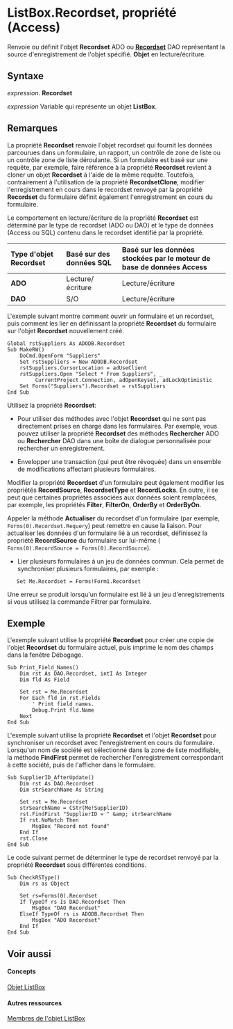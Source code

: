 
# ListBox.Recordset, propriété (Access)

Renvoie ou définit l'objet  **Recordset** ADO ou **[Recordset](http://msdn.microsoft.com/library/9774232C-E6DA-175B-FC7F-ED2AB7908FA0%28Office.15%29.aspx)** DAO représentant la source d'enregistrement de l'objet spécifié. **Objet** en lecture/écriture.


## Syntaxe

 _expression_. **Recordset**

 _expression_ Variable qui représente un objet **ListBox**.


## Remarques

La propriété  **Recordset** renvoie l'objet recordset qui fournit les données parcourues dans un formulaire, un rapport, un contrôle de zone de liste ou un contrôle zone de liste déroulante. Si un formulaire est basé sur une requête, par exemple, faire référence à la propriété **Recordset** revient à cloner un objet **Recordset** à l'aide de la même requête. Toutefois, contrairement à l'utilisation de la propriété **RecordsetClone**, modifier l'enregistrement en cours dans le recordset renvoyé par la propriété **Recordset** du formulaire définit également l'enregistrement en cours du formulaire.

Le comportement en lecture/écriture de la propriété  **Recordset** est déterminé par le type de recordset (ADO ou DAO) et le type de données (Access ou SQL) contenu dans le recordset identifié par la propriété.



|**Type d'objet Recordset**|**Basé sur des données SQL**|**Basé sur les données stockées par le moteur de base de données Access**|
|:-----|:-----|:-----|
|**ADO**|Lecture/écriture|Lecture/écriture|
|**DAO**|S/O|Lecture/écriture|
L'exemple suivant montre comment ouvrir un formulaire et un recordset, puis comment les lier en définissant la propriété  **Recordset** du formulaire sur l'objet **Recordset** nouvellement créé.




```
Global rstSuppliers As ADODB.Recordset 
Sub MakeRW()      
    DoCmd.OpenForm "Suppliers" 
    Set rstSuppliers = New ADODB.Recordset 
    rstSuppliers.CursorLocation = adUseClient 
    rstSuppliers.Open "Select * From Suppliers", _ 
         CurrentProject.Connection, adOpenKeyset, adLockOptimistic      
    Set Forms("Suppliers").Recordset = rstSuppliers 
End Sub
```

Utilisez la propriété  **Recordset**:


- Pour utiliser des méthodes avec l'objet  **Recordset** qui ne sont pas directement prises en charge dans les formulaires. Par exemple, vous pouvez utiliser la propriété **Recordset** des méthodes **Rechercher** ADO ou **Rechercher** DAO dans une boîte de dialogue personnalisée pour rechercher un enregistrement.
    
- Envelopper une transaction (qui peut être révoquée) dans un ensemble de modifications affectant plusieurs formulaires.
    
Modifier la propriété  **Recordset** d'un formulaire peut également modifier les propriétés **RecordSource**, **RecordsetType** et **RecordLocks**. En outre, il se peut que certaines propriétés associées aux données soient remplacées, par exemple, les propriétés **Filter**, **FilterOn**, **OrderBy** et **OrderByOn**.

Appeler la méthode  **Actualiser** du recordset d'un formulaire (par exemple, `Forms(0).Recordset.Requery`) peut remettre en cause la liaison. Pour actualiser les données d'un formulaire lié à un recordset, définissez la propriété  **RecordSource** du formulaire sur lui-même ( `Forms(0).RecordSource = Forms(0).RecordSource`).


- Lier plusieurs formulaires à un jeu de données commun. Cela permet de synchroniser plusieurs formulaires, par exemple :
    



```
   Set Me.Recordset = Forms!Form1.Recordset
```

Une erreur se produit lorsqu'un formulaire est lié à un jeu d'enregistrements si vous utilisez la commande Filtrer par formulaire.


## Exemple

L'exemple suivant utilise la propriété  **Recordset** pour créer une copie de l'objet **Recordset** du formulaire actuel, puis imprime le nom des champs dans la fenêtre Débogage.


```
Sub Print_Field_Names() 
    Dim rst As DAO.Recordset, intI As Integer 
    Dim fld As Field 
 
    Set rst = Me.Recordset 
    For Each fld in rst.Fields 
        ' Print field names. 
        Debug.Print fld.Name 
    Next 
End Sub
```

L'exemple suivant utilise la propriété  **Recordset** et l'objet **Recordset** pour synchroniser un recordset avec l'enregistrement en cours du formulaire. Lorsqu'un nom de société est sélectionné dans la zone de liste modifiable, la méthode **FindFirst** permet de rechercher l'enregistrement correspondant à cette société, puis de l'afficher dans le formulaire.




```
Sub SupplierID_AfterUpdate() 
    Dim rst As DAO.Recordset 
    Dim strSearchName As String 
 
    Set rst = Me.Recordset 
    strSearchName = CStr(Me!SupplierID) 
    rst.FindFirst "SupplierID = " &amp; strSearchName 
    If rst.NoMatch Then 
        MsgBox "Record not found" 
    End If 
    rst.Close 
End Sub
```

Le code suivant permet de déterminer le type de recordset renvoyé par la propriété  **Recordset** sous différentes conditions.




```
Sub CheckRSType() 
    Dim rs as Object 
 
    Set rs=Forms(0).Recordset 
    If TypeOf rs Is DAO.Recordset Then 
        MsgBox "DAO Recordset" 
    ElseIf TypeOf rs is ADODB.Recordset Then 
        MsgBox "ADO Recordset" 
    End If 
End Sub
```


## Voir aussi


#### Concepts


[Objet ListBox](6bc00755-34e7-4fc2-8e72-40dae2010dd8.md)
#### Autres ressources


[Membres de l'objet ListBox](d87ad51b-9a46-21f3-f6d6-ef98ea8aaf6d.md)